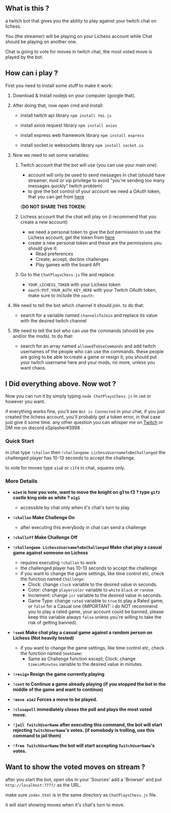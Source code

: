 ## What is this ?
a twitch bot that gives you the ability to play against your twitch chat on lichess.

You (the streamer) will be playing on your Lichess account while Chat should be playing on another one.

Chat is going to vote for moves in twitch chat, the most voted move is played by the bot.

## How can i play ?
First you need to install some stuff to make it work:

1. Download & Install nodejs on your computer (google that).
     

2. After doing that, now open cmd and install:

   - install twitch api library
     ``` npm install tmi.js ```

   - install axios request library
     ``` npm install axios ```
     
   - install express web framework library
     ``` npm install express ```
     
   - install socket.io websockets library
     ``` npm install socket.io ```




3. Now we need to set some variables:
    1. Twitch account that the bot will use (you can use your main one).   
       - account will only be used to send messages in chat (should have streamer, mod or vip privilege to avoid "you're sending too many messages quickly" twitch problem) 
       - to give the bot control of your account we need a OAuth token, that you can get from [here](https://twitchapps.com/tmi/) 
       
       (**DO NOT SHARE THIS TOKEN**)

    2. Lichess account that the chat will play on (i recommend that you create a new account)
       - we need a personal token to give the bot permission to use the Lichess account, get the token from [here](https://lichess.org/account/oauth/token)
       - create a new personal token and these are the permissions you should give it:
         - Read preferences
         - Create, accept, decline challenges
         - Play games with the board API

    3. Go to the ```ChatPlaysChess.js``` file and replace:
       - ```YOUR_LICHESS_TOKEN``` with your Lichess token
       - ```oauth:PUT_YOUR_AUTH_KEY_HERE``` with your Twitch OAuth token, make sure to include the ```oauth:```



4. We need to tell the bot which channel it should join. to do that:
   - search for a variable named ```channelsToJoin``` and replace its value with the desired twitch channel

5. We need to tell the bot who can use the commands (should be you and/or the mods). to do that:
   - search for an array named ```allowedToUseCommands``` and add twitch usernames of the people who can use the commands. these people are going to be able to create a game or resign it, you should put your twitch username here and your mods, no more, unless you want chaos.


## I Did everything above. Now wot ?

Now you can run it by simply typing ```node ChatPlaysChess.js``` in ```cmd``` or however you want.

if everything works fine, you'll see ```Bot is Connected``` in your chat, if you just created the lichess account, you'll probably get a token error, in that case just give it some time. any other question you can whisper me on [Twitch](https://www.twitch.tv/xsplasher) or DM me on discord xSplasher#3998 .

### Quick Start

in chat type ```!challon``` then ```!challengeme LichessUsernameToBeChallenged``` the challenged player has 10-13 seconds to accept the challenge. 

to vote for moves type ```a1a8``` or ```c1f4``` in chat, squares only.


### More Details

- __```e2e4``` is how you vote, want to move the knight on g1 to f3 ? type ```g1f3``` castle king side as white ? ```e1g1```__
  - accessible by chat only when it's chat's turn to play

- __```!challon``` Make Challenge On__
  - after executing this everybody in chat can send a challenge

- __```!challoff``` Make Challenge Off__

- __```!challengeme LichessUsernameToBeChallenged``` Make chat play a casual game against someone on Lichess__
  - requires executing ```!challon``` to work
  - the challenged player has 10-13 seconds to accept the challenge
  - if you want to change the game settings, like time control etc, check the function named ```Challenge```:
    - Clock: change ```clock``` variable to the desired value in seconds.
    - Color: change ```playercolor``` variable to ```white``` ```black``` or ```random```
    - Increment: change ```icr``` variable to the desired value in seconds.
    - Game Type: change ```rated``` variable to ```true``` to play a Rated game, or ```false``` for a Casual one (IMPORTANT: i do NOT recommend you to play a rated game, your account could be banned, please keep this variable always ```false``` unless you're willing to take the risk of getting banned).

- __```!seek``` Make chat play a casual game against a random person on Lichess (Not heavily tested)__
  - if you want to change the game settings, like time control etc, check the function named ```SeekGame```:
    - Same as Challenge function except; Clock: change ```timeinMinutes``` variable to the desired value in minutes.
    
- __```!resign``` Resign the game currently playing__
   
- __```!cont``` to Continue a game already playing (if you stopped the bot in the middle of the game and want to continue)__
  
- __```!move e1e2``` Forces a move to be played.__

- __```!closepoll``` immediately closes the poll and plays the most voted move.__

- __```!jail TwitchUserName``` after executing this command, the bot will start rejecting ```TwitchUserName```'s votes. (if somebody is trolling, use this command to jail them)__

- __```!free TwitchUserName``` the bot will start accepting ```TwitchUserName```'s votes.__


## Want to show the voted moves on stream ?

after you start the bot, open obs in your 'Sources' add a 'Browser' and put ``` http://localhost:7777/ ``` as the URL.

make sure ``` index.html ``` is in the same directory as ```ChatPlaysChess.js``` file.

it will start showing moves when it's chat's turn to move.
